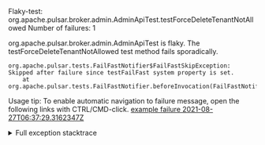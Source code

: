         
Flaky-test: org.apache.pulsar.broker.admin.AdminApiTest.testForceDeleteTenantNotAllowed
Number of failures: 1

org.apache.pulsar.broker.admin.AdminApiTest is flaky. The testForceDeleteTenantNotAllowed test method fails sporadically.

```
org.apache.pulsar.tests.FailFastNotifier$FailFastSkipException: Skipped after failure since testFailFast system property is set.
	at org.apache.pulsar.tests.FailFastNotifier.beforeInvocation(FailFastNotifier.java:88)

```

Usage tip: To enable automatic navigation to failure message, open the following links with CTRL/CMD-click.
[example failure 2021-08-27T06:37:29.3162347Z](https://github.com/apache/pulsar/runs/3440411059?check_suite_focus=true#step:9:1577)


<details>
<summary>Full exception stacktrace</summary>
<code><pre>
org.apache.pulsar.tests.FailFastNotifier$FailFastSkipException: Skipped after failure since testFailFast system property is set.
	at org.apache.pulsar.tests.FailFastNotifier.beforeInvocation(FailFastNotifier.java:88)

</pre></code>
</details>

